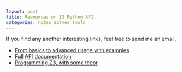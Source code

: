 ```yaml
---
layout: post
title: Resources on Z3 Python API
categories: notes solver tools
---
```


If you find any another interesting links, feel free to send me an email.

*  [From basics to advanced usage with examples](https://ericpony.github.io/z3py-tutorial/guide-examples.htm)
*  [Full API documentation](http://z3prover.github.io/api/html/index.html)
*  [Programming Z3, with some theor](https://theory.stanford.edu/~nikolaj/programmingz3.html)
